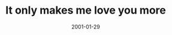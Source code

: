 ---
layout: base.njk
title : 'It only makes me love you more' 
view_title : 'It only makes me love you more' 
year : '2001' 
date : '2001-01-29' 
img_file : '/drawing/loveyoumore.png' 
html_file : 'loveyoumore' 
next_html : 'gettingwet.html' 
year_order : '12' 
permalink : "title/{{html_file}}.html"
---